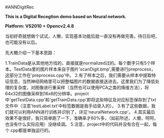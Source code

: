#ANNDigitRec
 
**This is a Digital Recegtion demo based on Neural network.**

**Platform: VS2010 + Opencv2.4.8**

当初好奇就想做个试试，人懒，实现基本功能后就一直没有再做完善。待日后吧，也可能没有以后。

先大概介绍一下基本思路：

1.TrainData是从其他地方找的，直接就是normalized过的。每个数字只有5个样本。TestData里的图片样本来自于图片'scanDigit.bmp',需要进行preprocess，这部分工作在'preprocess.cpp'中。
2.有了样本之后，我们需要从样本中提取特征信息，当然神经网络里可以把整幅图片的数据直接送进去。这里我们为了降低处理的复杂度，对图像进行重采样（当然也可以使用PCA之类的降维方法），将64x32的图像采样到16x8的分辨率。project中'getTestData.cpp'和'getTrainData.cpp'即将这些特征及对应标签保存到了txt文件中（注意'testLabel.txt'中标签数据是我手动录入的）。
3.有了这些数据，我们就可以利用ANN进行训练并识别了，详见'neuralNetwork.cpp'。
4.其实最后效果不是很好，我只简单跑了一下，准确率才60%多，（如前所述，人懒，呵呵，也没有什么实际应用）没继续调。
5.注意，project中的代码并没有合在一起，每个.cpp都是单独运行的。
